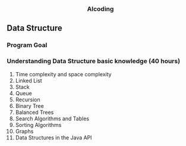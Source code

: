 <h3 style="text-align: center;">AIcoding</h3>


## Data Structure

### Program Goal
### Understanding Data Structure basic knowledge (40 hours)

1. Time complexity and space complexity
2. Linked List
3. Stack
4. Queue
5. Recursion
6. Binary Tree
7. Balanced Trees
8. Search Algorithms and Tables
9. Sorting Algorithms
10. Graphs
11. Data Structures in the Java API